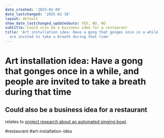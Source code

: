 ```yaml
---
date_created: '2025-02-09'
date_lastchanged: '2025-02-10'
layout: default
show_date_lastchanged_updatedauto: YES, NO, NO
subtitle: Could also be a business idea for a restaurant
title: 'Art installation idea: Have a gong that gonges once in a while, and people
  are invited to take a breath during that time'
---
```

# Art installation idea: Have a gong that gonges once in a while, and people are invited to take a breath during that time 
## Could also be a business idea for a restaurant 

relates to [project research about an automated singing bowl](PROJECT-RESEARCH-AUTOMATED-SINGING-BOWL.md). 

#restaurant #art-installation-idea